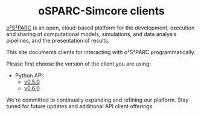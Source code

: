 <h1 align="center">oSPARC-Simcore clients</h1>

[o²S²PARC](https://sparc.science/resources/4LkLiH5s4FV0LVJd3htsvH) is
an open, cloud-based platform for the development, execution and sharing of
computational models, simulations, and data analysis pipelines, and the
presentation of results.

This site documents clients for interacting with o²S²PARC programmatically.

Please first choose the version of the client you are using:
  * Python API:
    * [v0.5.0](clients/python/docs/v0.5.0/README.md)
    * [v0.6.0](clients/python/docs/v0.6.0/README.md)

We're committed to continually expanding and refining our platform.
Stay tuned for future updates and additional API client offerings.
